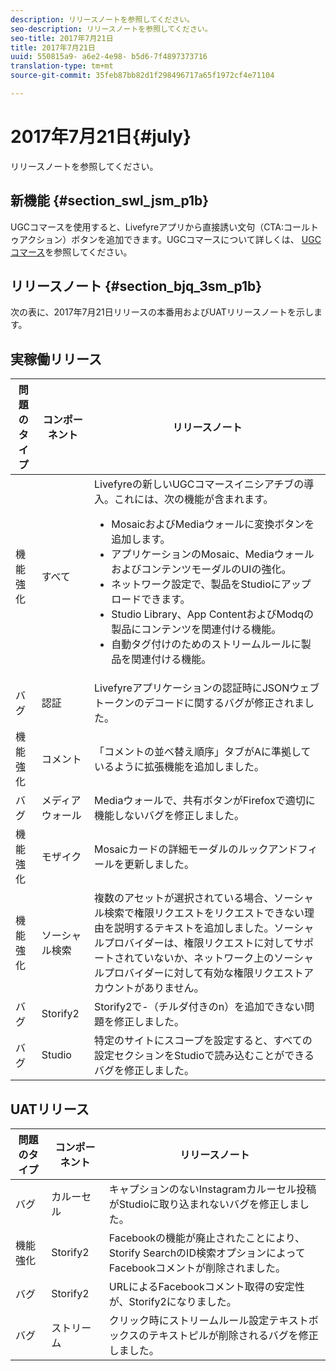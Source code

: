 ```yaml
---
description: リリースノートを参照してください。
seo-description: リリースノートを参照してください。
seo-title: 2017年7月21日
title: 2017年7月21日
uuid: 550815a9- a6e2-4e98- b5d6-7f4897373716
translation-type: tm+mt
source-git-commit: 35feb87bb82d1f298496717a65f1972cf4e71104

---
```



# 2017年7月21日{#july}

リリースノートを参照してください。

## 新機能 {#section_swl_jsm_p1b}

UGCコマースを使用すると、Livefyreアプリから直接誘い文句（CTA:コールトゥアクション）ボタンを追加できます。UGCコマースについて詳しくは、 [UGCコマース](../../../c-features-livefyre/c-ugc-commerce.md#c_ugc_commerce)を参照してください。

## リリースノート {#section_bjq_3sm_p1b}

次の表に、2017年7月21日リリースの本番用およびUATリリースノートを示します。

## 実稼働リリース

| 問題のタイプ | コンポーネント | リリースノート |
|--- |--- |--- |
| 機能強化 | すべて | Livefyreの新しいUGCコマースイニシアチブの導入。これには、次の機能が含まれます。 <br><ul><li>MosaicおよびMediaウォールに変換ボタンを追加します。 </li><li>アプリケーションのMosaic、MediaウォールおよびコンテンツモーダルのUIの強化。 </li><li>ネットワーク設定で、製品をStudioにアップロードできます。</li><li> Studio Library、App ContentおよびModqの製品にコンテンツを関連付ける機能。</li><li> 自動タグ付けのためのストリームルールに製品を関連付ける機能。</li></ul> |
| バグ | 認証 | Livefyreアプリケーションの認証時にJSONウェブトークンのデコードに関するバグが修正されました。 |
| 機能強化 | コメント | 「コメントの並べ替え順序」タブがAに準拠しているように拡張機能を追加しました。 |
| バグ | メディアウォール | Mediaウォールで、共有ボタンがFirefoxで適切に機能しないバグを修正しました。 |
| 機能強化 | モザイク | Mosaicカードの詳細モーダルのルックアンドフィールを更新しました。 |
| 機能強化 | ソーシャル検索 | 複数のアセットが選択されている場合、ソーシャル検索で権限リクエストをリクエストできない理由を説明するテキストを追加しました。ソーシャルプロバイダーは、権限リクエストに対してサポートされていないか、ネットワーク上のソーシャルプロバイダーに対して有効な権限リクエストアカウントがありません。 |
| バグ | Storify2 | Storify2で-（チルダ付きのn）を追加できない問題を修正しました。 |
| バグ | Studio | 特定のサイトにスコープを設定すると、すべての設定セクションをStudioで読み込むことができるバグを修正しました。 |


## UATリリース

| **問題のタイプ** | **コンポーネント** | **リリースノート** |
|---|---|---|
| バグ | カルーセル | キャプションのないInstagramカルーセル投稿がStudioに取り込まれないバグを修正しました。 |
| 機能強化 | Storify2 | Facebookの機能が廃止されたことにより、Storify SearchのID検索オプションによってFacebookコメントが削除されました。 |
| バグ | Storify2 | URLによるFacebookコメント取得の安定性が、Storify2になりました。 |
| バグ | ストリーム | クリック時にストリームルール設定テキストボックスのテキストピルが削除されるバグを修正しました。 |

